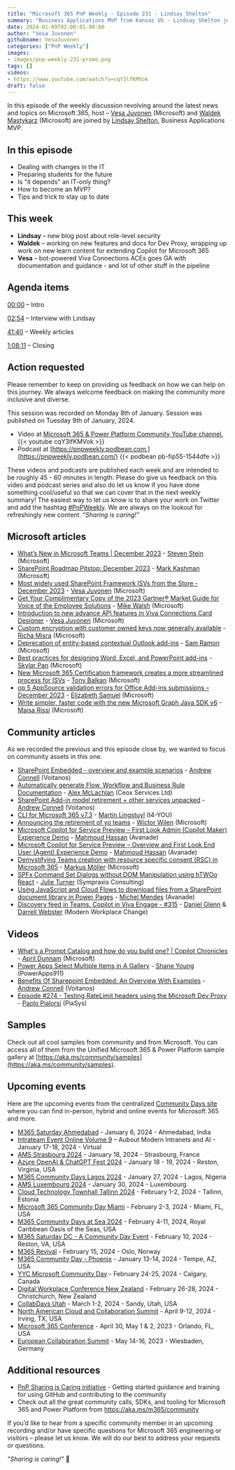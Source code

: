 ```yaml
---
title: "Microsoft 365 PnP Weekly - Episode 231 - Lindsay Shelton"
summary: "Business Applications MVP from Kansas US - Lindsay Shelton joins Microsoft’s Vesa Juvonen and Waldek Mastykarz in a discussion on her career path and community involvement."
date: 2024-01-09T02:00:01-00:00
author: "Vesa Juvonen"
githubname: VesaJuvonen
categories: ["PnP Weekly"]
images:
- images/pnp-weekly-231-promo.png
tags: []
videos:
- https://www.youtube.com/watch?v=cqY3lfKMVok
draft: false
---
```


In this episode of the weekly discussion revolving around the latest news and topics on Microsoft 365, host – [Vesa Juvonen](https://twitter.com/vesajuvonen) (Microsoft) and [Waldek Mastykarz](https://twitter.com/waldekm) (Microsoft) are joined by [Lindsay Shelton](https://twitter.com/LShelton_Tech), Business Applications MVP.


## In this episode

- Dealing with changes in the IT
- Preparing students for the future
- Is "it depends" an IT-only thing?
- How to become an MVP?
- Tips and trick to stay up to date

## This week

- **Lindsay** – new blog post about role-level security
- **Waldek** – working on new features and docs for Dev Proxy, wrapping up work on new learn content for extending Copilot for Microsoft 365
- **Vesa** – bot-powered Viva Connections ACEs goes GA with documentation and guidance - and lot of other stuff in the pipeline


## Agenda items

[00:00](https://www.youtube.com/watch?v=cqY3lfKMVok&t=0s) – Intro

[02:54](https://www.youtube.com/watch?v=cqY3lfKMVok&t=174s) – Interview with Lindsay

[41:40](https://www.youtube.com/watch?v=cqY3lfKMVok&t=2500s) – Weekly articles

[1:08:11](https://www.youtube.com/watch?v=cqY3lfKMVok&t=4091s) – Closing

## Action requested

Please remember to keep on providing us feedback on how we can help on this journey. We always welcome feedback on making the community more inclusive and diverse.

This session was recorded on Monday 8th of January. Session was published on Tuesday 9th of January, 2024.

*   Video at [Microsoft 365 & Power Platform Community YouTube channel.](https://aka.ms/m365pnp-videos)
    {{< youtube cqY3lfKMVok >}}
*   Podcast at [https://pnpweekly.podbean.com.](https://pnpweekly.podbean.com/)
    {{< podbean pb-fip55-1544dfe >}}

These videos and podcasts are published each week and are intended to be roughly 45 - 60 minutes in length.  Please do give us feedback on this video and podcast series and also do let us know if you have done something cool/useful so that we can cover that in the next weekly summary! The easiest way to let us know is to share your work on Twitter and add the hashtag [#PnPWeekly](https://twitter.com/search?q=%23pnpweekly). We are always on the lookout for refreshingly new content. “_Sharing is caring!”_

## Microsoft articles

* [What’s New in Microsoft Teams | December 2023](https://techcommunity.microsoft.com/t5/microsoft-teams-blog/what-s-new-in-microsoft-teams-december-2023/ba-p/4019984) - [Steven Stein](https://www.linkedin.com/in/steven-stein-219a8251/) (Microsoft)
* [SharePoint Roadmap Pitstop: December 2023](https://techcommunity.microsoft.com/t5/microsoft-sharepoint-blog/sharepoint-roadmap-pitstop-december-2023/ba-p/4016731) - [Mark Kashman](https://www.linkedin.com/in/mark-kashman/) (Microsoft)
* [Most widely used SharePoint Framework ISVs from the Store - December 2023](https://techcommunity.microsoft.com/t5/microsoft-sharepoint-blog/most-widely-used-sharepoint-framework-isvs-from-the-store/ba-p/4023737) - [Vesa Juvonen](https://www.linkedin.com/in/vesajuvonen/) (Microsoft)
* [Get Your Complimentary Copy of the 2023 Gartner® Market Guide for Voice of the Employee Solutions](https://techcommunity.microsoft.com/t5/microsoft-viva-blog/get-your-complimentary-copy-of-the-2023-gartner-market-guide-for/ba-p/4019947) - [Mike Walsh](https://www.linkedin.com/in/mikenwalsh/) (Microsoft)
* [Introduction to new advance API features in Viva Connections Card Designer](https://techcommunity.microsoft.com/t5/viva-connections-blog/introduction-to-new-advance-api-features-in-viva-connections/ba-p/4007954) - [Vesa Juvonen](https://www.linkedin.com/in/vesajuvonen/) (Microsoft)
* [Custom encryption with customer owned keys now generally available](https://devblogs.microsoft.com/microsoft365dev/custom-encryption-with-customer-owned-keys-now-generally-available/) - [Richa Misra](https://www.linkedin.com/in/richam2/) (Microsoft)
* [Deprecation of entity-based contextual Outlook add-ins](https://devblogs.microsoft.com/microsoft365dev/deprecation-of-entity-based-contextual-outlook-add-ins/) - [Sam Ramon](https://www.linkedin.com/in/samantharamon/) (Microsoft)
* [Best practices for designing Word, Excel, and PowerPoint add-ins](https://devblogs.microsoft.com/microsoft365dev/best-practices-for-designing-word-excel-and-powerpoint-add-ins/) - [Skylar Pan](https://www.linkedin.com/in/skylar-pan-4566617b/) (Microsoft)
* [New Microsoft 365 Certification framework creates a more streamlined process for ISVs](https://devblogs.microsoft.com/microsoft365dev/new-microsoft-365-certification-framework-creates-a-more-streamlined-process-for-isvs/) - [Tony Balkan](https://www.linkedin.com/in/tony-balkan/) (Microsoft)
* [op 5 AppSource validation errors for Office Add-ins submissions – December 2023](https://devblogs.microsoft.com/microsoft365dev/top-5-appsource-validation-errors-for-office-add-ins-submissions-december-2023/) - [Elizabeth Samuel](https://www.linkedin.com/in/elizabeth-samuel-9a1629153/) (Microsoft)
* [Write simpler, faster code with the new Microsoft Graph Java SDK v6](https://devblogs.microsoft.com/microsoft365dev/write-simpler-faster-code-with-the-new-microsoft-graph-java-sdk-v6/) - [Maisa Rissi](https://www.linkedin.com/in/maisarissi/) (Microsoft)

## Community articles

As we recorded the previous and this episode close by, we wanted to focus on community assets in this one.

* [SharePoint Embedded - overview and example scenarios](https://www.voitanos.io/blog/sharepoint-embedded-overview/) - [Andrew Connell](https://www.linkedin.com/in/andrewconnell/) (Voitanos)
* [Automatically generate Flow, Workflow and Business Rule Documentation](https://pnp.github.io/blog/post/automatically-generate-flow-workflow-business-rule-documentation/) - [Alex McLachlan](https://www.linkedin.com/in/alexjlmclachlan/) (Ceox Services Ltd)
* [SharePoint Add-in model retirement + other services unpacked](https://www.voitanos.io/blog/sharepoint-add-in-model-retirement-other-services-unpacked/) - [Andrew Connell](https://www.linkedin.com/in/andrewconnell/) (Voitanos)
* [CLI for Microsoft 365 v7.3](https://pnp.github.io/blog/cli-for-microsoft-365/cli-for-microsoft-365-v7-3/) - [Martin Lingstuyl](https://www.linkedin.com/in/martinlingstuyl/) (I4-YOU)
* [Announcing the retirement of yo teams](https://pnp.github.io/blog/post/yo-teams-retirement/) - [Wictor Wilen](https://www.linkedin.com/in/wictorwilen/) (Microsoft)
* [Microsoft Copilot for Service Preview – First Look Admin (Copilot Maker) Experience Demo](https://www.linkedin.com/posts/mahmoudhamedhassan_microsoftcopilottips-modernworkplaceai-activity-7150077170168520705-UVI4/) - [Mahmoud Hassan](https://www.linkedin.com/in/mahmoudhamedhassan/) (Avanade)
* [Microsoft Copilot for Service Preview – Overview and First Look End User (Agent) Experience Demo](https://www.linkedin.com/posts/mahmoudhamedhassan_microsoftcopilottips-modernworkplaceai-activity-7149419347013165056-6zA7) - [Mahmoud Hassan](https://www.linkedin.com/in/mahmoudhamedhassan/) (Avanade)
* [Demystifying Teams creation with resource specific consent (RSC) in Microsoft 365](https://mmsharepoint.wordpress.com/2023/12/18/demystifying-teams-creation-with-resource-specific-consent-rsc-in-microsoft-365/) - [Markus Möller](https://www.linkedin.com/in/markus-moeller-25b72821/) (Microsoft)
* [SPFx Command Set Dialogs without DOM Manipulation using hTWOo React](https://julieturner.net/post/htwoo-dialogs-command/) - [Julie Turner](https://www.linkedin.com/in/juliemturner/) (Sympraxis Consulting)
* [Using JavaScript and Cloud Flows to download files from a SharePoint document library in Power Pages](https://michelcarlo.com/2023/12/27/using-javascript-and-cloud-flows-to-download-files-from-a-sharepoint-document-library-in-power-pages/) - [Michel Mendes](https://www.linkedin.com/in/michelcarlo/) (Avanade)
* [Discovery feed in Teams. Copilot in Viva Engage - #315](https://www.messagecentershow.com/e/discovery-feed-in-teams-copilot-in-viva-engage-315/) - [Daniel Glenn](https://www.linkedin.com/in/danielglenn/) & [Darrell Webster](https://www.linkedin.com/in/darrellwebster/) (Modern Workplace Change)

## Videos

* [What's a Prompt Catalog and how do you build one? | Copilot Chronicles](https://www.youtube.com/watch?v=bgzSSOC52DE) - [April Dunnam](https://www.linkedin.com/in/aprildunnam/) (Microsoft)
* [Power Apps Select Multiple Items in A Gallery](https://www.youtube.com/watch?v=wpZbYPvPO68) - [Shane Young](https://www.linkedin.com/in/cincyshane/) (PowerApps911)
* [Benefits Of Sharepoint Embedded: An Overview With Examples](https://www.youtube.com/watch?v=gEU8NxNWLCI) - [Andrew Connell](https://www.linkedin.com/in/andrewconnell/) (Voitanos)
* [Episode #274 - Testing RateLimit headers using the Microsoft Dev Proxy](https://www.youtube.com/watch?v=_l_TqUMXPy8) - [Paolo Pialorsi](https://www.linkedin.com/in/paolopialorsi/) (PiaSys)

## Samples

Check out all cool samples from community and from Microsoft. You can access all of them from the Unified Microsoft 365 & Power Platform sample gallery at [https://aka.ms/community/samples](https://aka.ms/community/samples).

## Upcoming events

Here are the upcoming events from the centralized [Community Days site](https://communitydays.org/events?when=upcoming) where you can find in-person, hybrid and online events for Microsoft 365 and more.

* [M365 Saturday Ahmedabad](https://www.communitydays.org/event/2024-01-13/m365-community-day-phoenix) - January 6, 2024 - Ahmedabad, India
* [Intrateam Event Online Volume 9](https://communitydays.org/event/2024-01-17/intrateam-event-online-volume-9-about-modern-intranets-and-ai) – Aubout Modern Intranets and AI - January 17-18, 2024 - Virtual
* [AMS Strasbourg 2024](https://communitydays.org/event/2024-01-18/ams-strasbourg-2024) - January 18, 2024 - Strasbourg, France
* [Azure OpenAI & ChatGPT Fest 2024](https://communitydays.org/event/2024-01-18/azure-openai-and-chatgpt-fest-2024) - January 18 - 19, 2024 - Reston, Virginia, USA
* [M365 Community Days Lagos 2024](https://communitydays.org/event/2024-01-27/m365-community-days-lagos-2023) - January 27, 2024 - Lagos, Nigeria
* [AMS Luxembourg 2024](https://communitydays.org/event/2024-01-30/ams-luxembourg-2024) - January 30, 2024 - Luxembourg
* [Cloud Technology Townhall Tallinn 2024](https://www.communitydays.org/event/2024-02-01/cloud-technology-townhall-tallinn-2024) - February 1-2, 2024 - Tallinn, Estonia
* [Microsoft 365 Community Day Miami](https://www.communitydays.org/event/2024-02-02/microsoft-365-community-day-miami) - February 2-3, 2024 - Miami, FL, USA
* [M365 Community Days at Sea 2024](https://www.communitydays.org/event/2024-02-04/m365-community-days-at-sea-2024) - February 4-11, 2024, Royal Caribbean Oasis of the Seas, USA
* [M365 Saturday DC - A Community Day Event](https://www.communitydays.org/event/2024-02-10/m365-saturday-dc-a-community-day-event) - February 10, 2024 - Reston, VA, USA
* [M365 Revival](https://www.communitydays.org/event/2024-02-15/m365-revival) - February 15, 2024 - Oslo, Norway
* [M365 Community Day - Phoenix](https://www.communitydays.org/event/2024-01-13/m365-community-day-phoenix) - January 13-14, 2024 - Tempe, AZ, USA
* [YYC Microsoft Community Day](https://www.communitydays.org/event/2024-02-24/yyc-microsoft-community-day) - February 24-25, 2024 - Calgary, Canada
* [Digital Workplace Conference New Zealand](https://www.communitydays.org/event/2024-02-27/digital-workplace-conference-new-zealand) - February 26-28, 2024 - Christchurch, New Zealand
* [CollabDays Utah](https://www.communitydays.org/event/2024-03-01/collabdays-utah) - March 1-2, 2024 - Sandy, Utah, USA
* [North American Cloud and Collaboration Summit](https://www.communitydays.org/event/2024-04-09/north-american-cloud-and-collaboration-summit) - April 9-12, 2024 - Irving, TX, USA
* [Microsoft 365 Conference](https://m365conf.com/#!/) - April 30, May 1 & 2, 2023 - Orlando, FL, USA
* [European Collaboration Summit](https://collabsummit.eu/) - May 14-16, 2023 - Wiesbaden, Germany

## Additional resources

* [PnP Sharing is Caring initiative](https://aka.ms/sharing-is-caring) - Getting started guidance and training for using GitHub and contributing to the community
* Check out all the great community calls, SDKs, and tooling for Microsoft 365 and Power Platform from <https://aka.ms/m365/community>

If you’d like to hear from a specific community member in an upcoming recording and/or have specific questions for Microsoft 365 engineering or visitors – please let us know. We will do our best to address your requests or questions.

_"Sharing is caring!"_ 🧡
